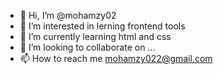 - 👋 Hi, I’m @mohamzy02
- 👀 I’m interested in lerning frontend tools
- 🌱 I’m currently learning html and css
- 💞️ I’m looking to collaborate on ...
- 📫 How to reach me mohamzy022@gmail.com

<!---
mohamzy02/mohamzy02 is a ✨ special ✨ repository because its `README.md` (this file) appears on your GitHub profile.
You can click the Preview link to take a look at your changes.
--->
